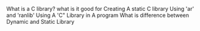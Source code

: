 What is a C library? what is it good for
Creating A static C library Using 'ar' and 'ranlib'
Using A 'C" Library in A program
What is difference between Dynamic and Static Library
